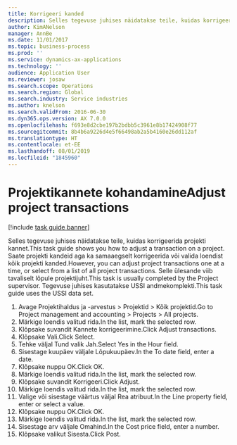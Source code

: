 ```yaml
---
title: Korrigeeri kanded
description: Selles tegevuse juhises näidatakse teile, kuidas korrigeerida projekti kannet.
author: KimANelson
manager: AnnBe
ms.date: 11/01/2017
ms.topic: business-process
ms.prod: ''
ms.service: dynamics-ax-applications
ms.technology: ''
audience: Application User
ms.reviewer: josaw
ms.search.scope: Operations
ms.search.region: Global
ms.search.industry: Service industries
ms.author: knelson
ms.search.validFrom: 2016-06-30
ms.dyn365.ops.version: AX 7.0.0
ms.openlocfilehash: f693e8d2cbe197b2bdbb5c3961e8b17424908f77
ms.sourcegitcommit: 8b4b6a9226d4e5f66498ab2a5b4160e26dd112af
ms.translationtype: HT
ms.contentlocale: et-EE
ms.lasthandoff: 08/01/2019
ms.locfileid: "1845960"
---
```

# <a name="adjust-project-transactions"></a><span data-ttu-id="2c907-103">Projektikannete kohandamine</span><span class="sxs-lookup"><span data-stu-id="2c907-103">Adjust project transactions</span></span>

[!include [task guide banner](../../includes/task-guide-banner.md)]

<span data-ttu-id="2c907-104">Selles tegevuse juhises näidatakse teile, kuidas korrigeerida projekti kannet.</span><span class="sxs-lookup"><span data-stu-id="2c907-104">This task guide shows you how to adjust a transaction on a project.</span></span> <span data-ttu-id="2c907-105">Saate projekti kandeid aga ka samaaegselt korrigeerida või valida loendist kõik projekti kanded.</span><span class="sxs-lookup"><span data-stu-id="2c907-105">However, you can adjust project transactions one at a time, or select from a list of all project transactions.</span></span> <span data-ttu-id="2c907-106">Selle ülesande viib tavaliselt lõpule projektijuht.</span><span class="sxs-lookup"><span data-stu-id="2c907-106">This task is usually completed by the Project supervisor.</span></span> <span data-ttu-id="2c907-107">Tegevuse juhises kasutatakse USSI andmekomplekti.</span><span class="sxs-lookup"><span data-stu-id="2c907-107">This task guide uses the USSI data set.</span></span>

1. <span data-ttu-id="2c907-108">Avage Projektihaldus ja -arvestus > Projektid > Kõik projektid.</span><span class="sxs-lookup"><span data-stu-id="2c907-108">Go to Project management and accounting > Projects > All projects.</span></span> 
2. <span data-ttu-id="2c907-109">Märkige loendis valitud rida.</span><span class="sxs-lookup"><span data-stu-id="2c907-109">In the list, mark the selected row.</span></span> 
3. <span data-ttu-id="2c907-110">Klõpsake suvandit Kannete korrigeerimine.</span><span class="sxs-lookup"><span data-stu-id="2c907-110">Click Adjust transactions.</span></span> 
4. <span data-ttu-id="2c907-111">Klõpsake Vali.</span><span class="sxs-lookup"><span data-stu-id="2c907-111">Click Select.</span></span> 
5. <span data-ttu-id="2c907-112">Tehke väljal Tund valik Jah.</span><span class="sxs-lookup"><span data-stu-id="2c907-112">Select Yes in the Hour field.</span></span> 
6. <span data-ttu-id="2c907-113">Sisestage kuupäev väljale Lõpukuupäev.</span><span class="sxs-lookup"><span data-stu-id="2c907-113">In the To date field, enter a date.</span></span> 
7. <span data-ttu-id="2c907-114">Klõpsake nuppu OK.</span><span class="sxs-lookup"><span data-stu-id="2c907-114">Click OK.</span></span> 
8. <span data-ttu-id="2c907-115">Märkige loendis valitud rida.</span><span class="sxs-lookup"><span data-stu-id="2c907-115">In the list, mark the selected row.</span></span> 
9. <span data-ttu-id="2c907-116">Klõpsake suvandit Korrigeeri.</span><span class="sxs-lookup"><span data-stu-id="2c907-116">Click Adjust.</span></span> 
10. <span data-ttu-id="2c907-117">Märkige loendis valitud rida.</span><span class="sxs-lookup"><span data-stu-id="2c907-117">In the list, mark the selected row.</span></span> 
11. <span data-ttu-id="2c907-118">Valige või sisestage väärtus väljal Rea atribuut.</span><span class="sxs-lookup"><span data-stu-id="2c907-118">In the Line property field, enter or select a value.</span></span> 
12. <span data-ttu-id="2c907-119">Klõpsake nuppu OK.</span><span class="sxs-lookup"><span data-stu-id="2c907-119">Click OK.</span></span> 
13. <span data-ttu-id="2c907-120">Märkige loendis valitud rida.</span><span class="sxs-lookup"><span data-stu-id="2c907-120">In the list, mark the selected row.</span></span> 
14. <span data-ttu-id="2c907-121">Sisestage arv väljale Omahind.</span><span class="sxs-lookup"><span data-stu-id="2c907-121">In the Cost price field, enter a number.</span></span> 
15. <span data-ttu-id="2c907-122">Klõpsake valikut Sisesta.</span><span class="sxs-lookup"><span data-stu-id="2c907-122">Click Post.</span></span> 
